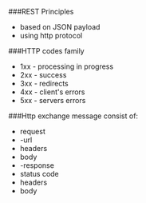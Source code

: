 ###REST Principles
- based on JSON payload
- using http protocol 

###HTTP codes family
- 1xx - processing in progress
- 2xx - success
- 3xx - redirects
- 4xx - client's errors
- 5xx - servers errors

###Http exchange message consist of:
- request
- -url
- headers
- body
- -response
- status code
- headers
- body